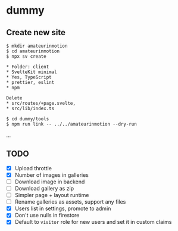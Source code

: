 # dummy

## Create new site

```
$ mkdir amateurinmotion
$ cd amateurinmotion
$ npx sv create
```

```
* Folder: client
* SvelteKit minimal
* Yes, TypeScript
* prettier, eslint
* npm
```

```
Delete
* src/routes/+page.svelte,
* src/lib/index.ts
```

```
$ cd dummy/tools
$ npm run link -- ../../amateurinmotion --dry-run
```

…

## TODO

- [x] Upload throttle
- [x] Number of images in galleries
- [ ] Download image in backend
- [ ] Download gallery as zip
- [ ] Simpler page + layout runtime
- [ ] Rename galleries as assets, support any files
- [x] Users list in settings, promote to admin
- [x] Don't use nulls in firestore
- [x] Default to `visitor` role for new users and set it in custom claims
